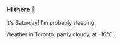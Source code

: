 ### Hi there :wave:

It's Saturday! I'm probably sleeping.

Weather in Toronto: partly cloudy, at -16°C.
